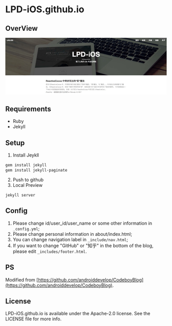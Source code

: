 # LPD-iOS.github.io

## OverView

![lpd-ios.github.io](lpd-ios.github.io.png)

## Requirements

- Ruby
- Jekyll

## Setup

1. Install Jeykll
	
```
gem install jekyll
gem install jekyll-paginate
```

2. Push to github
3. Local Preview

```
jekyll server
```

## Config

1. Please change id/user_id/user_name or some other information in `_config.yml`;
2. Please change personal information in about/index.html;
3. You can change navigation label in `_include/nav.html`;
4. If you want to change "GitHub" or "知乎" in the bottom of the blog, please edit `_includes/footer.html`.

## PS

Modified from [https://github.com/androiddevelop/CodeboyBlog](https://github.com/androiddevelop/CodeboyBlog).

## License

LPD-iOS.github.io is available under the Apache-2.0 license. See the LICENSE file for more info.
